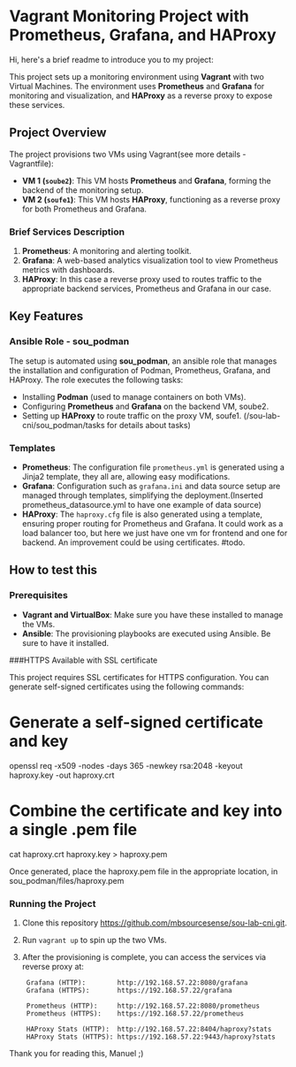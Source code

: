 # Vagrant Monitoring Project with Prometheus, Grafana, and HAProxy

Hi, here's a brief readme to introduce you to my project:

This project sets up a monitoring environment using **Vagrant** with two Virtual Machines. The environment uses **Prometheus** and **Grafana** for monitoring and visualization, and **HAProxy** as a reverse proxy to expose these services.

## Project Overview

The project provisions two VMs using Vagrant(see more details - Vagrantfile):
- **VM 1 (`soube2`)**: This VM hosts **Prometheus** and **Grafana**, forming the backend of the monitoring setup.
- **VM 2 (`soufe1`)**: This VM hosts **HAProxy**, functioning as a reverse proxy for both Prometheus and Grafana.

### Brief Services Description
1. **Prometheus**: A monitoring and alerting toolkit.
2. **Grafana**: A web-based analytics visualization tool to view Prometheus metrics with dashboards.
3. **HAProxy**: In this case a reverse proxy used to routes traffic to the appropriate backend services, Prometheus and Grafana in our case.

## Key Features

### Ansible Role - sou_podman
The setup is automated using **sou_podman**, an ansible role that manages the installation and configuration of Podman, Prometheus, Grafana, and HAProxy. 
The role executes the following tasks:
- Installing **Podman** (used to manage containers on both VMs).
- Configuring **Prometheus** and **Grafana** on the backend VM, soube2.
- Setting up **HAProxy** to route traffic on the proxy VM, soufe1.
(/sou-lab-cni/sou_podman/tasks for details about tasks)

### Templates 
- **Prometheus**: The configuration file `prometheus.yml` is generated using a Jinja2 template, they all are, allowing easy modifications. 
- **Grafana**: Configuration such as `grafana.ini` and data source setup are managed through templates, simplifying the deployment.(Inserted prometheus_datasource.yml to have one example of data source)
- **HAProxy**: The `haproxy.cfg` file is also generated using a template, ensuring proper routing for Prometheus and Grafana. It could work as a load balancer too, but here we just have one vm for frontend and one for backend. An improvement could be using certificates. #todo.

## How to test this

### Prerequisites
- **Vagrant and VirtualBox**: Make sure you have these installed to manage the VMs.
- **Ansible**: The provisioning playbooks are executed using Ansible. Be sure to have it installed.

###HTTPS Available with SSL certificate

This project requires SSL certificates for HTTPS configuration. You can generate self-signed certificates using the following commands:

# Generate a self-signed certificate and key
openssl req -x509 -nodes -days 365 -newkey rsa:2048 -keyout haproxy.key -out haproxy.crt

# Combine the certificate and key into a single .pem file
cat haproxy.crt haproxy.key > haproxy.pem

Once generated, place the haproxy.pem file in the appropriate location, in sou_podman/files/haproxy.pem

### Running the Project

1. Clone this repository https://github.com/mbsourcesense/sou-lab-cni.git.
2. Run `vagrant up` to spin up the two VMs.
3. After the provisioning is complete, you can access the services via reverse proxy at:

        Grafana (HTTP):        http://192.168.57.22:8080/grafana
        Grafana (HTTPS):       https://192.168.57.22/grafana

        Prometheus (HTTP):     http://192.168.57.22:8080/prometheus
        Prometheus (HTTPS):    https://192.168.57.22/prometheus

        HAProxy Stats (HTTP):  http://192.168.57.22:8404/haproxy?stats
        HAProxy Stats (HTTPS): https://192.168.57.22:9443/haproxy?stats

Thank you for reading this, 
Manuel ;)
